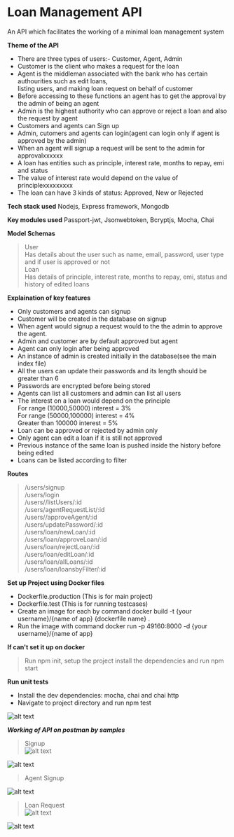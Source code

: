 # Loan Management API
An API which facilitates the working of a minimal loan management system

**Theme of the API**
- There are three types of users:- Customer, Agent, Admin<br/>
- Customer is the client who makes a request for the loan<br/>
- Agent is the middleman associated with the bank who has certain authourities such as edit loans,<br/>
  listing users, and making loan request on behalf of customer<br/>
- Before accessing to these functions an agent has to get the approval by the admin of being an agent<br/>
- Admin is the highest authority who can approve or reject a loan and also the request by agent<br/>
- Customers and agents can Sign up<br/>
- Admin, cutomers and agents can login(agent can login only if agent is approved by the admin)<br/>
- When an agent will signup a request will be sent to the admin for approvalxxxxxx<br/>
- A loan has entities such as principle, interest rate, months to repay, emi and status<br/>
- The value of interest rate would depend on the value of principlexxxxxxxxx<br/>
- The loan can have 3 kinds of status: Approved, New or Rejected

**Tech stack used**
  Nodejs, Express framework, Mongodb

**Key modules used**
  Passport-jwt, Jsonwebtoken, Bcryptjs, Mocha, Chai   

**Model Schemas**
> User<br/>
  Has details about the user such as name, email, password, user type and if user is approved or not<br/>
 >Loan<br/> 
  Has details of principle, interest rate, months to repay, emi, status and history of edited loans

**Explaination of key features**

- Only customers and agents can signup<br/>
- Customer will be created in the database on signup<br>
- When agent would signup a request would to the the admin to approve the agent.
- Admin and customer are by default approved but agent<br>
- Agent can only login after being approved<br>
- An instance of admin is created initially in the database(see the main index file)<br>
- All the users can update their passwords and its length should be greater than 6<br>
- Passwords are encrypted before being stored<br>
- Agents can list all customers and admin can list all users<br>
- The interest on a loan would depend on the principle<br/>
  For range (10000,50000) interest = 3%<br/> 
  For range (50000,100000) interest = 4% <br/>
  Greater than 100000 interest = 5%<br/>
- Loan can be approved or rejected by admin only<br/>
- Only agent can edit a loan if it is still not approved<br/>
- Previous instance of the same loan is pushed inside the history before being edited<br>
- Loans can be listed according to filter


**Routes**

> /users/signup<br />
> /users/login<br />
> /users//listUsers/:id<br />
> /users/agentRequestList/:id<br />
> /users//approveAgent/:id<br />
> /users/updatePassword/:id<br />
> /users/loan/newLoan/:id<br />
> /users/loan/approveLoan/:id<br />
> /users/loan/rejectLoan/:id<br />
> /users/loan/editLoan/:id<br />
> /users/loan/allLoans/:id<br />
> /users/loan/loansbyFilter/:id<br />


**Set up Project using Docker files**

- Dockerfile.production (This is for main project)<br/>
- Dockerfile.test (This is for running testcases)
- Create an image for each by command docker build -t  {your username}/{name of app} {dockerfile name} .<br/>
- Run the image with command docker run -p 49160:8000 -d {your username}/{name of app}

**If can't set it up on docker**
> Run npm init, setup the project install the dependencies and run npm start

**Run unit tests**
- Install the dev dependencies: mocha, chai and chai http<br/>
- Navigate to project directory and run npm test

![alt text](https://github.com/muneeb21/loan-management-system/blob/master/screenshots/ss1.png?raw=true)


***Working of API on postman by samples***


> Signup<br>
![alt text](https://github.com/muneeb21/loan-management-system/blob/master/screenshots/ss2.png?raw=true)

![alt text](https://github.com/muneeb21/loan-management-system/blob/master/screenshots/ss3.png?raw=true)


>Agent Signup<br/>

![alt text](https://github.com/muneeb21/loan-management-system/blob/master/screenshots/ss4.png?raw=true)


>Loan Request<br>
![alt text](https://github.com/muneeb21/loan-management-system/blob/master/screenshots/ss4.png?raw=true)

![alt text](https://github.com/muneeb21/loan-management-system/blob/master/screenshots/ss5.png?raw=true)
